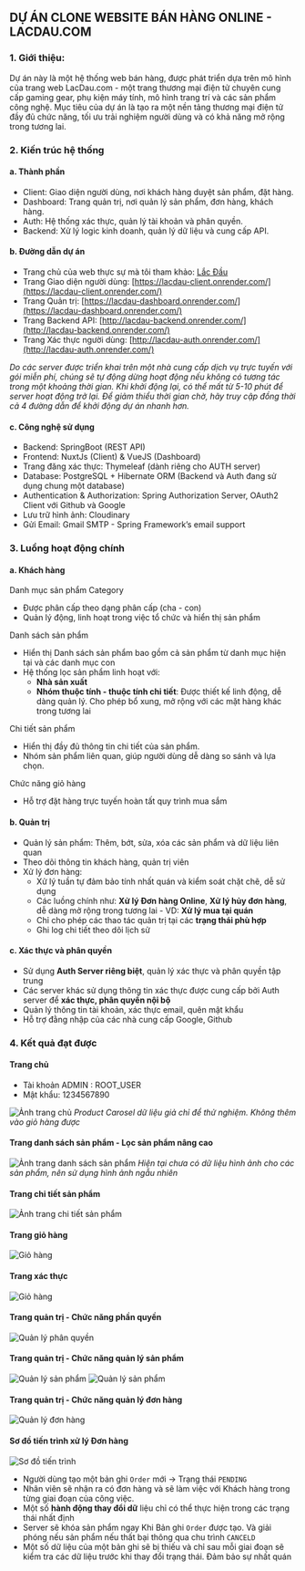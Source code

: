 ## DỰ ÁN CLONE WEBSITE BÁN HÀNG ONLINE - LACDAU.COM

### 1. Giới thiệu: 
Dự án này là một hệ thống web bán hàng, được phát triển dựa trên mô hình của trang web LacDau.com - một trang thương mại điện tử chuyên cung cấp gaming gear, phụ kiện máy tính, mô hình trang trí và các sản phẩm công nghệ. Mục tiêu của dự án là tạo ra một nền tảng thương mại điện tử đầy đủ chức năng, tối ưu trải nghiệm người dùng và có khả năng mở rộng trong tương lai.

### 2. Kiến trúc hệ thống

#### a. Thành phần
- Client: Giao diện người dùng, nơi khách hàng duyệt sản phẩm, đặt hàng. 
- Dashboard: Trang quản trị, nơi quản lý sản phẩm, đơn hàng, khách hàng.
- Auth: Hệ thống xác thực, quản lý tài khoản và phân quyền.
- Backend: Xử lý logic kinh doanh, quản lý dữ liệu và cung cấp API.

#### b. Đường dẫn dự án
- Trang chủ của web thực sự mà tôi tham khảo: [Lắc Đầu](https://lacdau.com/)
- Trang Giao diện người dùng: [https://lacdau-client.onrender.com/](https://lacdau-client.onrender.com/)
- Trang Quản trị: [https://lacdau-dashboard.onrender.com/](https://lacdau-dashboard.onrender.com/)
- Trang Backend API: [http://lacdau-backend.onrender.com/](http://lacdau-backend.onrender.com/)
- Trang Xác thực người dùng: [http://lacdau-auth.onrender.com/](http://lacdau-auth.onrender.com/)

*Do các server được triển khai trên một nhà cung cấp dịch vụ trực tuyến với gói miễn phí, chúng sẽ tự động dừng hoạt động nếu không có tương tác trong một khoảng thời gian. Khi khởi động lại, có thể mất từ 5-10 phút để server hoạt động trở lại. Để giảm thiểu thời gian chờ, hãy truy cập đồng thời cả 4 đường dẫn để khởi động dự án nhanh hơn.*

#### c. Công nghệ sử dụng

- Backend: SpringBoot (REST API)
- Frontend: NuxtJs (Client) & VueJS (Dashboard)
- Trang đăng xác thực: Thymeleaf (dành riêng cho AUTH server)
- Database: PostgreSQL + Hibernate ORM (Backend và Auth đang sử dụng chung một database)
- Authentication & Authorization: Spring Authorization Server, OAuth2 Client với Github và Google
- Lưu trữ hình ảnh: Cloudinary
- Gửi Email: Gmail SMTP - Spring Framework’s email support

### 3. Luồng hoạt động chính

#### a. Khách hàng
Danh mục sản phẩm Category
- Được phân cấp theo dạng phân cấp (cha - con)
- Quản lý động, linh hoạt trong việc tổ chức và hiển thị sản phẩm

Danh sách sản phẩm
- Hiển thị Danh sách sản phẩm bao gồm cả sản phẩm từ danh mục hiện tại và các danh mục con
- Hệ thống lọc sản phẩm linh hoạt với:
    - **Nhà sản xuất** 
    - **Nhóm thuộc tính - thuộc tính chi tiết**: Được thiết kế linh động, dễ dàng quản lý. Cho phép bổ xung, mở rộng với các mặt hàng khác trong tương lai

Chi tiết sản phẩm
- Hiển thị đầy đủ thông tin chi tiết của sản phẩm.
- Nhóm sản phẩm liên quan, giúp người dùng dễ dàng so sánh và lựa chọn.

Chức năng giỏ hàng
- Hỗ trợ đặt hàng trực tuyến hoàn tất quy trình mua sắm

#### b. Quản trị
- Quản lý sản phẩm: Thêm, bớt, sửa, xóa các sản phẩm và dữ liệu liên quan
- Theo dõi thông tin khách hàng, quản trị viên
- Xử lý đơn hàng: 
    - Xử lý tuần tự đảm bảo tính nhất quán và kiểm soát chặt chẽ, dễ sử dụng
    - Các luồng chính như: **Xử lý Đơn hàng Online**, **Xử lý hủy đơn hàng**, dễ dàng mở rộng trong tương lai - VD: **Xử lý mua tại quán**
    - Chỉ cho phép các thao tác quản trị tại các **trạng thái phù hợp**
    - Ghi log chi tiết theo dõi lịch sử

#### c. Xác thực và phân quyền
- Sử dụng **Auth Server riêng biệt**, quản lý xác thực và phân quyền tập trung
- Các server khác sử dụng thông tin xác thực được cung cấp bởi Auth server để **xác thực, phân quyền nội bộ**
- Quản lý thông tin tài khoản, xác thực email, quên mật khẩu
- Hỗ trợ đằng nhập của các nhà cung cấp Google, Github

### 4. Kết quả đạt được

#### Trang chủ
- Tài khoản ADMIN : ROOT_USER
- Mật khẩu: 1234567890

![Ảnh trang chủ](./screenshot/home.png)
*Product Carosel dữ liệu giả chỉ để thử nghiệm. Không thêm vào giỏ hàng được*

#### Trang danh sách sản phẩm - Lọc sản phẩm nâng cao
![Ảnh trang danh sách sản phẩm](./screenshot/product-show.png)
*Hiện tại chưa có dữ liệu hình ảnh cho các sản phẩm, nên sử dụng hình ảnh ngẫu nhiên*

#### Trang chi tiết sản phẩm
![Ảnh trang chi tiết sản phẩm](./screenshot/product-detail.png)

#### Trang giỏ hàng
![Giỏ hàng](./screenshot/cart.png)

#### Trang xác thực 
![Giỏ hàng](./screenshot/authentication.png)

#### Trang quản trị - Chức năng phần quyền
![Quản lý phân quyền](./screenshot/authorization.png)

#### Trang quản trị - Chức năng quản lý sản phẩm
![Quản lý sản phẩm](./screenshot/product-table.png)
![Quản lý sản phẩm](./screenshot/product-edit.png)

#### Trang quản trị - Chức năng quản lý đơn hàng
![Quản lý đơn hàng](./screenshot/order-process.png)


#### Sơ đồ tiến trình xử lý Đơn hàng
![Sơ đồ tiến trình](./screenshot/order-flow.png)


- Người dùng tạo một bản ghi `Order` mới -> Trạng thái `PENDING`
- Nhân viên sẽ nhận ra có đơn hàng và sẽ làm việc với Khách hàng trong từng giai đoạn của công việc.
- Một số **hành động thay đổi dữ** liệu chỉ có thể thực hiện trong các trạng thái nhất định
- Server sẽ khóa sản phẩm ngay Khi Bản ghi `Order` được tạo. Và giải phóng nếu sản phẩm nếu thất bại thông qua chu trình `CANCELD`
- Một số dữ liệu của một bản ghi sẽ bị thiếu và chỉ sau mỗi giai đoạn sẽ kiểm tra các dữ liệu trước khi thay đổi trạng thái. Đảm bảo sự nhất quán